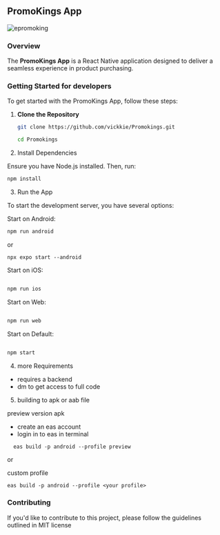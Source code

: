 ## PromoKings App

![epromoking](https://github.com/user-attachments/assets/bf9b6685-4d2d-45c6-9daa-c22613c8c148)

### Overview

The **PromoKings App** is a React Native application designed to deliver a seamless experience in product purchasing.

### Getting Started for developers

To get started with the PromoKings App, follow these steps:

1. **Clone the Repository**

   ```bash
   git clone https://github.com/vickkie/Promokings.git

   cd Promokings
   ```

2. Install Dependencies

Ensure you have Node.js installed. Then, run:

```bash
npm install

```

3. Run the App

To start the development server, you have several options:

Start on Android:

```bash
npm run android

```

or

```
npx expo start --android

```

Start on iOS:

```bash

npm run ios

```

Start on Web:

```bash

npm run web
```

Start on Default:

```bash

npm start


```

4. more Requirements

- requires a backend
- dm to get access to full code

5. building to apk or aab file

preview version apk

- create an eas account
- login in to eas in terminal

```
  eas build -p android --profile preview

```

or

custom profile

```
eas build -p android --profile <your profile>

```

### Contributing

If you'd like to contribute to this project, please follow the guidelines outlined in MIT license
